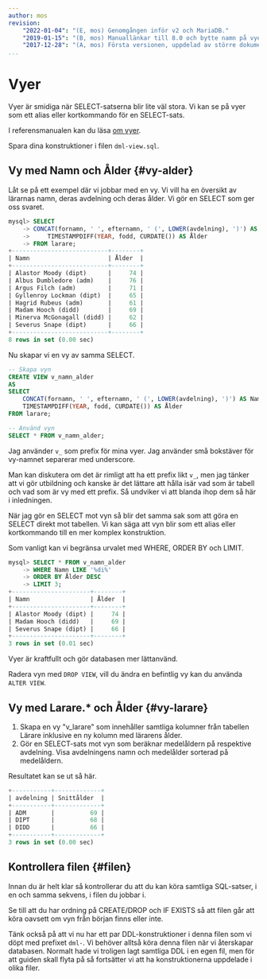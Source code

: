 ```yaml
---
author: mos
revision:
    "2022-01-04": "(E, mos) Genomgången inför v2 och MariaDB."
    "2019-01-15": "(B, mos) Manuallänkar till 8.0 och bytte namn på vyerna."
    "2017-12-28": "(A, mos) Första versionen, uppdelad av större dokument."
...
```

Vyer
==================================

Vyer är smidiga när SELECT-satserna blir lite väl stora. Vi kan se på vyer som ett alias eller kortkommando för en SELECT-sats.

I referensmanualen kan du läsa [om vyer](https://mariadb.com/kb/en/create-view/).

Spara dina konstruktioner i filen `dml-view.sql`.



Vy med Namn  och Ålder {#vy-alder}
----------------------------------

Låt se på ett exempel där vi jobbar med en vy. Vi vill ha en översikt av lärarnas namn, deras avdelning och deras ålder. Vi gör en SELECT som ger oss svaret.

```sql
mysql> SELECT
    -> CONCAT(fornamn, ' ', efternamn, ' (', LOWER(avdelning), ')') AS Namn,
    ->     TIMESTAMPDIFF(YEAR, fodd, CURDATE()) AS Ålder
    -> FROM larare;
+---------------------------+--------+
| Namn                      | Ålder  |
+---------------------------+--------+
| Alastor Moody (dipt)      |     74 |
| Albus Dumbledore (adm)    |     76 |
| Argus Filch (adm)         |     71 |
| Gyllenroy Lockman (dipt)  |     65 |
| Hagrid Rubeus (adm)       |     61 |
| Madam Hooch (didd)        |     69 |
| Minerva McGonagall (didd) |     62 |
| Severus Snape (dipt)      |     66 |
+---------------------------+--------+
8 rows in set (0.00 sec)
```

Nu skapar vi en vy av samma SELECT.

```sql
-- Skapa vyn
CREATE VIEW v_namn_alder
AS
SELECT
	CONCAT(fornamn, ' ', efternamn, ' (', LOWER(avdelning), ')') AS Namn,
    TIMESTAMPDIFF(YEAR, fodd, CURDATE()) AS Ålder
FROM larare;

-- Använd vyn
SELECT * FROM v_namn_alder;
```

Jag använder `v_` som prefix för mina vyer. Jag använder små bokstäver för vy-namnet separerar med underscore.

Man kan diskutera om det är rimligt att ha ett prefix likt `v_`, men jag tänker att vi gör utbildning och kanske är det lättare att hålla isär vad som är tabell och vad som är vy med ett prefix. Så undviker vi att blanda ihop dem så här i inledningen.

När jag gör en SELECT mot vyn så blir det samma sak som att göra en SELECT direkt mot tabellen. Vi kan säga att vyn blir som ett alias eller kortkommando till en mer komplex konstruktion.

Som vanligt kan vi begränsa urvalet med WHERE, ORDER BY och LIMIT.

```sql
mysql> SELECT * FROM v_namn_alder
    -> WHERE Namn LIKE '%di%'
    -> ORDER BY Ålder DESC
    -> LIMIT 3;
+----------------------+--------+
| Namn                 | Ålder  |
+----------------------+--------+
| Alastor Moody (dipt) |     74 |
| Madam Hooch (didd)   |     69 |
| Severus Snape (dipt) |     66 |
+----------------------+--------+
3 rows in set (0.01 sec)
```

Vyer är kraftfullt och gör databasen mer lättanvänd.

Radera vyn med `DROP VIEW`, vill du ändra en befintlig vy kan du använda `ALTER VIEW`.



Vy med Larare.* och Ålder {#vy-larare}
----------------------------------

1. Skapa en vy "v_larare" som innehåller samtliga kolumner från tabellen Lärare inklusive en ny kolumn med lärarens ålder.
2. Gör en SELECT-sats mot vyn som beräknar medelåldern på respektive avdelning. Visa avdelningens namn och medelålder sorterad på medelåldern.

Resultatet kan se ut så här.

```sql
+-----------+-------------+
| avdelning | Snittålder  |
+-----------+-------------+
| ADM       |          69 |
| DIPT      |          68 |
| DIDD      |          66 |
+-----------+-------------+
3 rows in set (0.00 sec)
```



Kontrollera filen {#filen}
----------------------------------

Innan du är helt klar så kontrollerar du att du kan köra samtliga SQL-satser, i en och samma sekvens, i filen du jobbar i.

Se till att du har ordning på CREATE/DROP och IF EXISTS så att filen går att köra oavsett om vyn från början finns eller inte.

Tänk också på att vi nu har ett par DDL-konstruktioner i denna filen som vi döpt med prefixet `dml-`. Vi behöver alltså köra denna filen när vi återskapar databasen. Normalt hade vi troligen lagt samtliga DDL i en egen fil, men för att guiden skall flyta på så fortsätter vi att ha konstruktionerna uppdelade i olika filer.
